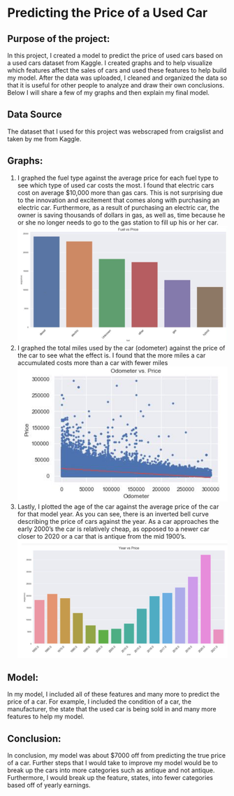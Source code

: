 # Predicting the Price of a Used Car

## Purpose of the project: 

In this project, I created a model to predict the price of used cars based on a used cars dataset from Kaggle. I created graphs and to help visualize which features affect the sales of cars and used these features to help build my model. After the data was uploaded, I cleaned and organized the data so that it is useful for other people to analyze and draw their own conclusions. Below I will share a few of my graphs and then explain my final model. 

## Data Source
The dataset that I used for this project was webscraped from craigslist and taken by me from Kaggle. 

## Graphs:
1. I graphed the fuel type against the average price for each fuel type to see which type of used car costs the most. I found that electric cars cost on average $10,000 more than gas cars. This is not surprising due to the innovation and excitement that comes along with purchasing an electric car. Furthermore, as a result of purchasing an electric car, the owner is saving thousands of dollars in gas, as well as, time because he or she no longer needs to go to the gas station to fill up his or her car. 
![fuelPrice](images/Fuel_vs_Price.png)
2. I graphed the total miles used by the car (odometer) against the price of the car to see what the effect is. I found that the more miles a car accumulated costs more than a car with fewer  miles 
![odometerPrice](images/Odometer_vs_Price.png)
3. Lastly, I plotted the age of the car against the average price of the car for that model year. As you can see, there is an inverted bell curve describing the price of cars against the year. As a car approaches the early 2000’s the car is relatively cheap, as opposed to a newer car closer to 2020 or a car that is antique from the mid 1900’s. 
![yearPrice](images/Year_vs_Price.png)

## Model: 
In my model, I included all of these features and many more to predict the price of a car. For example, I included the condition of a car, the manufacturer, the state that the used car is being sold in and many more features to help my model.

## Conclusion: 
In conclusion, my model was about $7000 off from predicting the true price of a car. Further steps that I would take to improve my model would be to break up the cars into more categories such as antique and not antique. Furthermore, I would break up the feature, states, into fewer categories based off of yearly earnings. 
